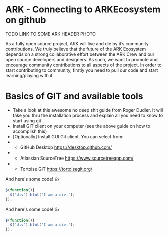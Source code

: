 # ARK - Connecting to ARKEcosystem on github

TODO LINK TO SOME ARK HEADER PHOTO

As a fully open source project, ARK will live and die by it’s community contributions. We truly believe that the future of the ARK Ecosystem depends on a strong collaborative effort between the ARK Crew and our open source developers and designers. As such, we want to promote and encourage community contributions to all aspects of the project.
In order to start contributing to community, firstly you need to pull our code and start learning/playing with it.


# Basics of GIT and available tools
- Take a look at this awesome no deep shit guide from Roger Dudler. It will take you thru the installation process and explain all you need to know to start using git
- Install GIT client on your computer (see the above guide on how to accomplish this)
- [Optionally] Install GUI Git client. You can select from:
- - GitHub Desktop https://desktop.github.com/
- - Atlassian SourceTree https://www.sourcetreeapp.com/
- - Tortoise GIT https://tortoisegit.org/

And here's some code! :+1:

```javascript
$(function(){
  $('div').html('I am a div.');
});
```

And here's some code! :+1:

```javascript
$(function(){
  $('div').html('I am a div.');
});
```
